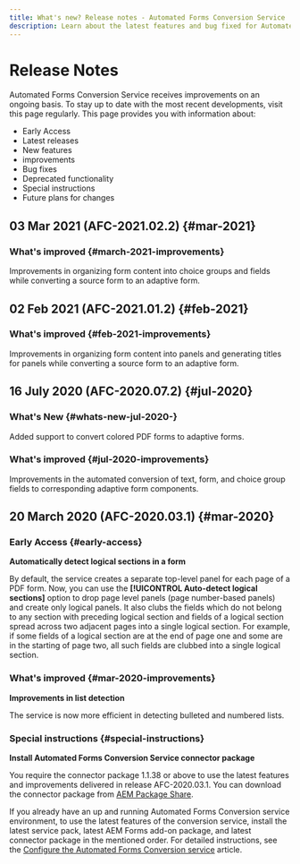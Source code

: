 ```yaml
---
title: What's new? Release notes - Automated Forms Conversion Service
description: Learn about the latest features and bug fixed for Automated Forms Conversion Service 
---
```


# Release Notes

Automated Forms Conversion Service receives improvements on an ongoing basis. To stay up to date with the most recent developments, visit this page regularly. This page provides you with information about:

* Early Access
* Latest releases
* New features
* improvements
* Bug fixes
* Deprecated functionality
* Special instructions
* Future plans for changes

## 03 Mar 2021 (AFC-2021.02.2) {#mar-2021}

### What's improved {#march-2021-improvements}

Improvements in organizing form content into choice groups and fields while converting a source form to an adaptive form.

## 02 Feb 2021 (AFC-2021.01.2) {#feb-2021}

### What's improved {#feb-2021-improvements}

Improvements in organizing form content into panels and generating titles for panels while converting a source form to an adaptive form.

## 16 July 2020 (AFC-2020.07.2) {#jul-2020}

### What's New {#whats-new-jul-2020-}

Added support to convert colored PDF forms to adaptive forms.

### What's improved {#jul-2020-improvements}

Improvements in the automated conversion of text, form, and choice group fields to corresponding adaptive form components.  


## 20 March 2020 (AFC-2020.03.1) {#mar-2020}

### Early Access {#early-access}

**Automatically detect logical sections in a form**

By default, the service creates a separate top-level panel for each page of a PDF form. Now, you can use the **[!UICONTROL Auto-detect logical sections]** option to drop page level panels (page number-based panels) and create only logical panels. It also clubs the fields which do not belong to any section with preceding logical section and fields of a logical section spread across two adjacent pages into a single logical section. For example, if some fields of a logical section are at the end of page one and some are in the starting of page two, all such fields are clubbed into a single logical section. 

### What's improved {#mar-2020-improvements}

**Improvements in list detection**

The service is now more efficient in detecting bulleted and numbered lists. 

### Special instructions {#special-instructions}

**Install Automated Forms Conversion Service connector package**

You require the connector package 1.1.38 or above to use the latest features and improvements delivered in release AFC-2020.03.1. You can download the connector package from [AEM Package Share](https://www.adobeaemcloud.com/content/marketplace/marketplaceProxy.html?packagePath=/content/companies/public/adobe/packages/cq650/featurepack/AFCS-Connector-2020.03.1).

If you already have an up and running Automated Forms Conversion service environment, to use the latest features of the conversion service, install the latest service pack, latest AEM Forms add-on package, and latest connector package in the mentioned order. For detailed instructions, see the [Configure the Automated Forms Conversion service](configure-service.md) article.